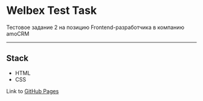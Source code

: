 # Welbex Test Task

Тестовое задание 2 на позицию Frontend-разработчика в компанию amoCRM

---

## Stack

- HTML
- CSS

Link to [GitHub Pages](https://xonika9.github.io/welbex-test-task/)
